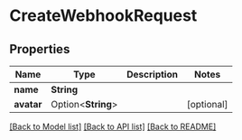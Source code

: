 # CreateWebhookRequest

## Properties

Name | Type | Description | Notes
------------ | ------------- | ------------- | -------------
**name** | **String** |  | 
**avatar** | Option<**String**> |  | [optional]

[[Back to Model list]](../README.md#documentation-for-models) [[Back to API list]](../README.md#documentation-for-api-endpoints) [[Back to README]](../README.md)


